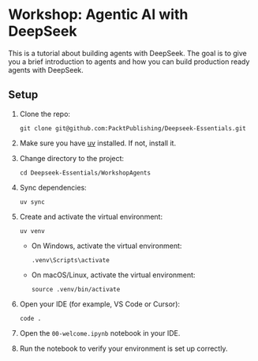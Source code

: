 # Workshop: Agentic AI with DeepSeek

This is a tutorial about building agents with DeepSeek. The goal is to give you a brief introduction to agents and how you can build production ready agents with DeepSeek. 

## Setup 

1. Clone the repo:
   ```
   git clone git@github.com:PacktPublishing/Deepseek-Essentials.git
   ```
2. Make sure you have [uv](https://docs.astral.sh/uv/getting-started/installation/) installed. If not, install it.
3. Change directory to the project:
   ```
   cd Deepseek-Essentials/WorkshopAgents
   ```
4. Sync dependencies:
   ```
   uv sync
   ```
5. Create and activate the virtual environment:
   ```
   uv venv
   ```
   - On Windows, activate the virtual environment:
     ```
     .venv\Scripts\activate
     ```
   - On macOS/Linux, activate the virtual environment:
     ```
     source .venv/bin/activate
     ```
6. Open your IDE (for example, VS Code or Cursor):
   ```
   code .
   ```
7. Open the `00-welcome.ipynb` notebook in your IDE.

8. Run the notebook to verify your environment is set up correctly.
